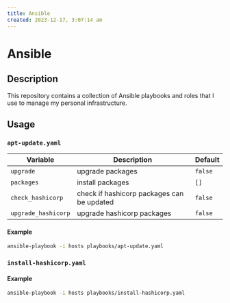 ```yaml
---
title: Ansible
created: 2023-12-17, 3:07:14 am
---
```


# Ansible

## Description

This repository contains a collection of Ansible playbooks and roles that I use to manage my personal infrastructure.

## Usage

### `apt-update.yaml`

| Variable            | Description                                | Default |
| ------------------- | ------------------------------------------ | ------- |
| `upgrade`           | upgrade packages                           | `false` |
| `packages`          | install packages                           | `[]`    |
| `check_hashicorp`   | check if hashicorp packages can be updated | `false` |
| `upgrade_hashicorp` | upgrade hashicorp packages                 | `false` |

#### Example

```bash
ansible-playbook -i hosts playbooks/apt-update.yaml
```

### `install-hashicorp.yaml`

#### Example

```bash
ansible-playbook -i hosts playbooks/install-hashicorp.yaml
```
